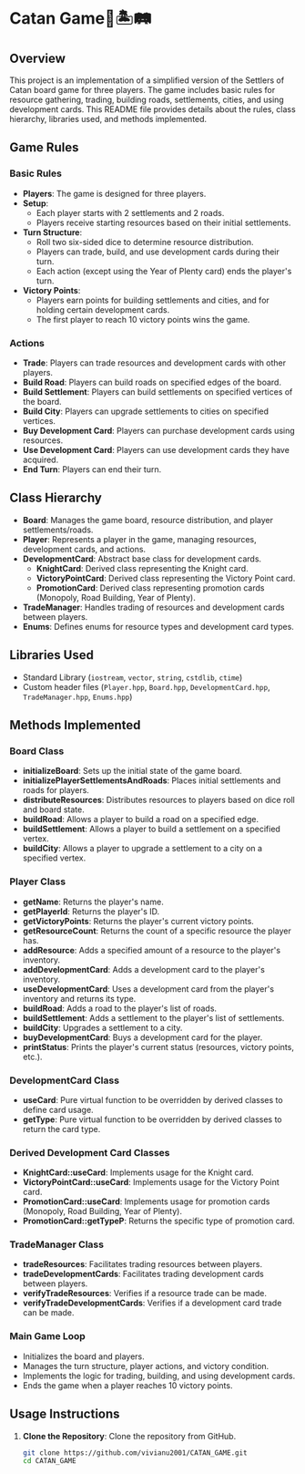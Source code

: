 # Catan Game🎲🏝️🛤️

## Overview

This project is an implementation of a simplified version of the Settlers of Catan board game for three players. The game includes basic rules for resource gathering, trading, building roads, settlements, cities, and using development cards. This README file provides details about the rules, class hierarchy, libraries used, and methods implemented.

## Game Rules

### Basic Rules

- **Players**: The game is designed for three players.
- **Setup**:
  - Each player starts with 2 settlements and 2 roads.
  - Players receive starting resources based on their initial settlements.
- **Turn Structure**:
  - Roll two six-sided dice to determine resource distribution.
  - Players can trade, build, and use development cards during their turn.
  - Each action (except using the Year of Plenty card) ends the player's turn.
- **Victory Points**:
  - Players earn points for building settlements and cities, and for holding certain development cards.
  - The first player to reach 10 victory points wins the game.

### Actions

- **Trade**: Players can trade resources and development cards with other players.
- **Build Road**: Players can build roads on specified edges of the board.
- **Build Settlement**: Players can build settlements on specified vertices of the board.
- **Build City**: Players can upgrade settlements to cities on specified vertices.
- **Buy Development Card**: Players can purchase development cards using resources.
- **Use Development Card**: Players can use development cards they have acquired.
- **End Turn**: Players can end their turn.

## Class Hierarchy

- **Board**: Manages the game board, resource distribution, and player settlements/roads.
- **Player**: Represents a player in the game, managing resources, development cards, and actions.
- **DevelopmentCard**: Abstract base class for development cards.
  - **KnightCard**: Derived class representing the Knight card.
  - **VictoryPointCard**: Derived class representing the Victory Point card.
  - **PromotionCard**: Derived class representing promotion cards (Monopoly, Road Building, Year of Plenty).
- **TradeManager**: Handles trading of resources and development cards between players.
- **Enums**: Defines enums for resource types and development card types.

## Libraries Used

- Standard Library (`iostream`, `vector`, `string`, `cstdlib`, `ctime`)
- Custom header files (`Player.hpp`, `Board.hpp`, `DevelopmentCard.hpp`, `TradeManager.hpp`, `Enums.hpp`)

## Methods Implemented

### Board Class

- **initializeBoard**: Sets up the initial state of the game board.
- **initializePlayerSettlementsAndRoads**: Places initial settlements and roads for players.
- **distributeResources**: Distributes resources to players based on dice roll and board state.
- **buildRoad**: Allows a player to build a road on a specified edge.
- **buildSettlement**: Allows a player to build a settlement on a specified vertex.
- **buildCity**: Allows a player to upgrade a settlement to a city on a specified vertex.

### Player Class

- **getName**: Returns the player's name.
- **getPlayerId**: Returns the player's ID.
- **getVictoryPoints**: Returns the player's current victory points.
- **getResourceCount**: Returns the count of a specific resource the player has.
- **addResource**: Adds a specified amount of a resource to the player's inventory.
- **addDevelopmentCard**: Adds a development card to the player's inventory.
- **useDevelopmentCard**: Uses a development card from the player's inventory and returns its type.
- **buildRoad**: Adds a road to the player's list of roads.
- **buildSettlement**: Adds a settlement to the player's list of settlements.
- **buildCity**: Upgrades a settlement to a city.
- **buyDevelopmentCard**: Buys a development card for the player.
- **printStatus**: Prints the player's current status (resources, victory points, etc.).

### DevelopmentCard Class

- **useCard**: Pure virtual function to be overridden by derived classes to define card usage.
- **getType**: Pure virtual function to be overridden by derived classes to return the card type.

### Derived Development Card Classes

- **KnightCard::useCard**: Implements usage for the Knight card.
- **VictoryPointCard::useCard**: Implements usage for the Victory Point card.
- **PromotionCard::useCard**: Implements usage for promotion cards (Monopoly, Road Building, Year of Plenty).
- **PromotionCard::getTypeP**: Returns the specific type of promotion card.

### TradeManager Class

- **tradeResources**: Facilitates trading resources between players.
- **tradeDevelopmentCards**: Facilitates trading development cards between players.
- **verifyTradeResources**: Verifies if a resource trade can be made.
- **verifyTradeDevelopmentCards**: Verifies if a development card trade can be made.

### Main Game Loop

- Initializes the board and players.
- Manages the turn structure, player actions, and victory condition.
- Implements the logic for trading, building, and using development cards.
- Ends the game when a player reaches 10 victory points.

## Usage Instructions

1. **Clone the Repository**: Clone the repository from GitHub.
   ```sh
   git clone https://github.com/vivianu2001/CATAN_GAME.git
   cd CATAN_GAME
